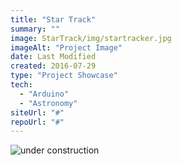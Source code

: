 ```yaml
---
title: "Star Track"
summary: ""
image: StarTrack/img/startracker.jpg
imageAlt: "Project Image"
date: Last Modified
created: 2016-07-29
type: "Project Showcase"
tech:
  - "Arduino"
  - "Astronomy"
siteUrl: "#"
repoUrl: "#"
---
```

![under construction](/images/construction.gif)